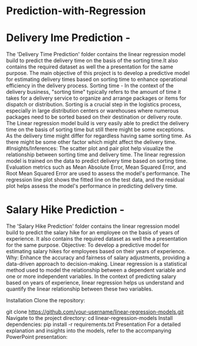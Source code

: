 # Prediction-with-Regression

# Delivery Ime Prediction - 
The 'Delivery Time Prediction' folder contains the linear regression model build to predict the delivery time on the basis of the sorting time.It also contains the required dataset as well the a presentation for the same purpose.
The main objective of this project is to develop a predictive model for estimating delivery times based on sorting time to enhance operational efficiency in the delivery process.
Sorting time - In the context of the delivery business, "sorting time" typically refers to the amount of time it takes for a delivery service to organize and arrange packages or items for dispatch or distribution. Sorting is a crucial step in the logistics process, especially in large distribution centers or warehouses where numerous packages need to be sorted based on their destination or delivery route.
The Linear regression model build is very easily able to predict the delivery time on the basis of sorting time but still there might be some exceptions. As the delivery time might differ for regardless having same sorting time. As there might be some other factor which might affect the delivery time.
#Insights/Inferences:
The scatter plot and pair plot help visualize the relationship between sorting time and delivery time.
The linear regression model is trained on the data to predict delivery time based on sorting time.
Evaluation metrics such as Mean Absolute Error, Mean Squared Error, and Root Mean Squared Error are used to assess the model's performance.
The regression line plot shows the fitted line on the test data, and the residual plot helps assess the model's performance in predicting delivery time.


# Salary Hike Prediction - 
The 'Salary Hike Prediction' folder contains the linear regression model build to predict the salary hike for an employee on the basis of years of experience. It also contains the required dataset as well the a presentation for the same purpose.
Objective: To develop a predictive model for estimating salary hikes for employees based on their years of experience.
Why: Enhance the accuracy and fairness of salary adjustments, providing a data-driven approach to decision-making.
Linear regression is a statistical method used to model the relationship between a dependent variable and one or more independent variables. In the context of predicting salary based on years of experience, linear regression helps us understand and quantify the linear relationship between these two variables.


Installation
Clone the repository:

git clone https://github.com/your-username/linear-regression-models.git
Navigate to the project directory:
cd linear-regression-models
Install dependencies:
pip install -r requirements.txt
Presentation
For a detailed explanation and insights into the models, refer to the accompanying PowerPoint presentation:


